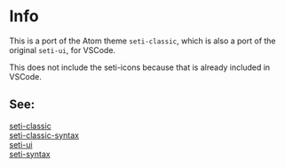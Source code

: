 # Info
This is a port of the Atom theme `seti-classic`, which is also a port of the original `seti-ui`, for VSCode.

This does not include the seti-icons because that is already included in VSCode.

## See:
[seti-classic](https://github.com/vermotr/seti-classic)  
[seti-classic-syntax](https://github.com/vermotr/seti-classic-syntax)  
[seti-ui](https://github.com/jesseweed/seti-ui)  
[seti-syntax](https://github.com/jesseweed/seti-syntax)  